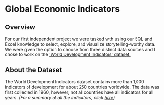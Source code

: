 # Global Economic Indicators

## Overview
For our first independent project we were tasked with using our SQL and Excel knowledge to select, explore, and visualize storytelling-worthy data. We were given the option to choose from three distinct data sources and I chose to work on the ['World Development Indicators' dataset. ](https://www.kaggle.com/code/mariapushkareva/world-development-indicators-with-sql/)

## About the Dataset
The World Development Indicators dataset contains more than 1,000 indicators of development for about 250 countries worldwide. The data was first collected in 1960, however, not all countries have all indicators for all years. *(For a summary of all the indicators, click [here](https://docs.google.com/spreadsheets/d/16oxJIe9QgBsi9bTTqLtgHcTMdA_cxPg_/edit?usp=sharing&ouid=117675393614077190328&rtpof=true&sd=true))* 
